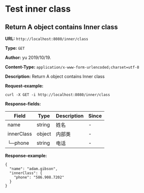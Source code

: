
# Test inner class
## Return A object contains Inner class
**URL:** `http://localhost:8080/inner/class`

**Type:** `GET`

**Author:** yu 2019/10/19.

**Content-Type:** `application/x-www-form-urlencoded;charset=utf-8`

**Description:** Return A object contains Inner class





**Request-example:**
```
curl -X GET -i http://localhost:8080/inner/class
```
**Response-fields:**

Field | Type|Description|Since
---|---|---|---
name|string|姓名|-
innerClass|object|内部类|-
└─phone|string|电话|-

**Response-example:**
```
{
  "name": "adam.gibson",
  "innerClass": {
    "phone": "586.908.7202"
  }
}
```

